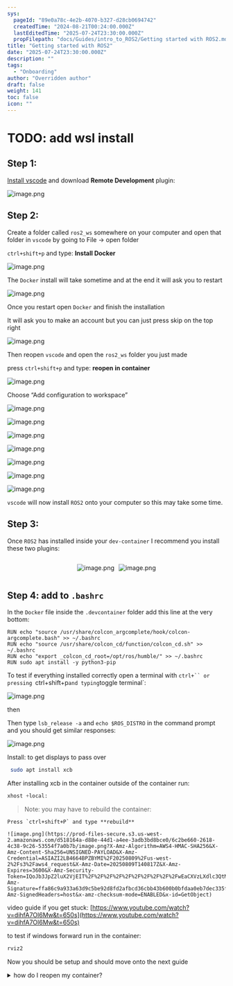 ```yaml
---
sys:
  pageId: "89e0a78c-4e2b-4070-b327-d28cb0694742"
  createdTime: "2024-08-21T00:24:00.000Z"
  lastEditedTime: "2025-07-24T23:30:00.000Z"
  propFilepath: "docs/Guides/intro_to_ROS2/Getting started with ROS2.md"
title: "Getting started with ROS2"
date: "2025-07-24T23:30:00.000Z"
description: ""
tags:
  - "Onboarding"
author: "Overridden author"
draft: false
weight: 141
toc: false
icon: ""
---
```


# TODO: add wsl install

## Step 1:

[Install vscode](https://code.visualstudio.com/download) and download **Remote Development** plugin:

![image.png](https://prod-files-secure.s3.us-west-2.amazonaws.com/d518164a-d88e-44d1-a4ee-3adb3bd8bce0/efb52993-1881-4a40-b95e-6f020334f022/image.png?X-Amz-Algorithm=AWS4-HMAC-SHA256&X-Amz-Content-Sha256=UNSIGNED-PAYLOAD&X-Amz-Credential=ASIAZI2LB4667VVHKF5J%2F20250809%2Fus-west-2%2Fs3%2Faws4_request&X-Amz-Date=20250809T140811Z&X-Amz-Expires=3600&X-Amz-Security-Token=IQoJb3JpZ2luX2VjEIT%2F%2F%2F%2F%2F%2F%2F%2F%2F%2FwEaCXVzLXdlc3QtMiJGMEQCIB%2F%2Fe4ZrT1%2FKRoOdzOmh51l2URe58t7oNMXKaBlAmGBQAiAgmYUXS5N8eqiIGeiz5xFqdL323do95aTXFcJPbQ71RiqIBAi9%2F%2F%2F%2F%2F%2F%2F%2F%2F%2F8BEAAaDDYzNzQyMzE4MzgwNSIM2X1IrvlPPBpHiupkKtwDTRDCYNsbfK40b9tFrMaL5d%2FrTJTNccsSmB8TppnvFRsCzvTmm6cQHc6VU6xAaBDxmN6XF41mlXb3ITKBsmei%2FIR7QIG7wYHmizsf940ygVnoLBR26IcXS5FN%2BKq1n4cHsCQhTg1FHdq6HdSC7eGvvODBZc8CwcWuTr1p%2Fy%2BF6jEVJRBQmnqroNbIl2v0NFJSA%2B%2B5vfQ3hgYgeGdcshZHY1id3fCHVOxi1sIIZ4bW10dLspYim014BeQyK01wAXse4THAoxpFhDnCeriLaa%2FXh5TDv%2FbaZwXpqTYnIr5kXyXfWj8oG5i2OS%2BeH5ti5SkSk2ax%2ByvTY6hT491fA4HgM%2FEwAPKNmbK0SIh1K1DMAc5qMFKF936RmkoBNjFuppq9KVGIAIB9SC3TAyAsZ%2BLhngLrJ%2FZtHa%2F2sVna4nQFgqn6EVIAaeVwunJgvgb%2B0feUNvKWSSl0mlYqxYkY5WlqGRo4MXLUNpS4qMp0ZnGQEaGCMn5ju5bqs5zT2ShZ0uZ7fR17uW0vYlr22qHXFXnzkXxKAr3GzYUM9iHQORr8Tjo%2BIYpu2a945OFek6r0fQniWVtjarcLxw5%2Fe%2BXd9p6gQwWH243w1Yy0K%2FaGHAkNnWMa%2B4zLme%2F2u1WtjXMwoOTcxAY6pgHcfiHOYtEDY6FF%2BtNkkDZdtzACrqka7cIeVeCpy76gSSta5Pw6ydAF%2BLK9%2FT0AMk0ALq8hf5uhBL11zg1tOYE1kCW3vZvqf%2Bl3tpw2UgXc2G9wiIlNhVzRax%2FifzAuukV1TSVZb5nDAMc6KYljfuyvQLC2C7JkC8%2BGXduT3xUHh6OZH9%2BaLKcUyVmMsCQCUshDi7TIfDh8T53h9spP9beXrCA4TURJ&X-Amz-Signature=1a25dea432ed5891f14e6e4971c50dfd1bac9af0b809b13aea32f6f0a26cd9d1&X-Amz-SignedHeaders=host&x-amz-checksum-mode=ENABLED&x-id=GetObject)

## Step 2:

Create a folder called `ros2_ws` somewhere on your computer and open that folder in `vscode` by going to File → open folder 

`ctrl+shift+p` and type: **Install Docker**

![image.png](https://prod-files-secure.s3.us-west-2.amazonaws.com/d518164a-d88e-44d1-a4ee-3adb3bd8bce0/2269dc0e-1cd5-47ff-bceb-c04ad9b2eab0/image.png?X-Amz-Algorithm=AWS4-HMAC-SHA256&X-Amz-Content-Sha256=UNSIGNED-PAYLOAD&X-Amz-Credential=ASIAZI2LB4667VVHKF5J%2F20250809%2Fus-west-2%2Fs3%2Faws4_request&X-Amz-Date=20250809T140811Z&X-Amz-Expires=3600&X-Amz-Security-Token=IQoJb3JpZ2luX2VjEIT%2F%2F%2F%2F%2F%2F%2F%2F%2F%2FwEaCXVzLXdlc3QtMiJGMEQCIB%2F%2Fe4ZrT1%2FKRoOdzOmh51l2URe58t7oNMXKaBlAmGBQAiAgmYUXS5N8eqiIGeiz5xFqdL323do95aTXFcJPbQ71RiqIBAi9%2F%2F%2F%2F%2F%2F%2F%2F%2F%2F8BEAAaDDYzNzQyMzE4MzgwNSIM2X1IrvlPPBpHiupkKtwDTRDCYNsbfK40b9tFrMaL5d%2FrTJTNccsSmB8TppnvFRsCzvTmm6cQHc6VU6xAaBDxmN6XF41mlXb3ITKBsmei%2FIR7QIG7wYHmizsf940ygVnoLBR26IcXS5FN%2BKq1n4cHsCQhTg1FHdq6HdSC7eGvvODBZc8CwcWuTr1p%2Fy%2BF6jEVJRBQmnqroNbIl2v0NFJSA%2B%2B5vfQ3hgYgeGdcshZHY1id3fCHVOxi1sIIZ4bW10dLspYim014BeQyK01wAXse4THAoxpFhDnCeriLaa%2FXh5TDv%2FbaZwXpqTYnIr5kXyXfWj8oG5i2OS%2BeH5ti5SkSk2ax%2ByvTY6hT491fA4HgM%2FEwAPKNmbK0SIh1K1DMAc5qMFKF936RmkoBNjFuppq9KVGIAIB9SC3TAyAsZ%2BLhngLrJ%2FZtHa%2F2sVna4nQFgqn6EVIAaeVwunJgvgb%2B0feUNvKWSSl0mlYqxYkY5WlqGRo4MXLUNpS4qMp0ZnGQEaGCMn5ju5bqs5zT2ShZ0uZ7fR17uW0vYlr22qHXFXnzkXxKAr3GzYUM9iHQORr8Tjo%2BIYpu2a945OFek6r0fQniWVtjarcLxw5%2Fe%2BXd9p6gQwWH243w1Yy0K%2FaGHAkNnWMa%2B4zLme%2F2u1WtjXMwoOTcxAY6pgHcfiHOYtEDY6FF%2BtNkkDZdtzACrqka7cIeVeCpy76gSSta5Pw6ydAF%2BLK9%2FT0AMk0ALq8hf5uhBL11zg1tOYE1kCW3vZvqf%2Bl3tpw2UgXc2G9wiIlNhVzRax%2FifzAuukV1TSVZb5nDAMc6KYljfuyvQLC2C7JkC8%2BGXduT3xUHh6OZH9%2BaLKcUyVmMsCQCUshDi7TIfDh8T53h9spP9beXrCA4TURJ&X-Amz-Signature=1393f27cba39808aaaae7a40309140d8d227684ab5b3da9582b39398e830efb3&X-Amz-SignedHeaders=host&x-amz-checksum-mode=ENABLED&x-id=GetObject)

The `Docker` install will take sometime and at the end it will ask you to restart

![image.png](https://prod-files-secure.s3.us-west-2.amazonaws.com/d518164a-d88e-44d1-a4ee-3adb3bd8bce0/ed233f78-be33-4b1f-b89c-9c346c0e961e/image.png?X-Amz-Algorithm=AWS4-HMAC-SHA256&X-Amz-Content-Sha256=UNSIGNED-PAYLOAD&X-Amz-Credential=ASIAZI2LB4667VVHKF5J%2F20250809%2Fus-west-2%2Fs3%2Faws4_request&X-Amz-Date=20250809T140811Z&X-Amz-Expires=3600&X-Amz-Security-Token=IQoJb3JpZ2luX2VjEIT%2F%2F%2F%2F%2F%2F%2F%2F%2F%2FwEaCXVzLXdlc3QtMiJGMEQCIB%2F%2Fe4ZrT1%2FKRoOdzOmh51l2URe58t7oNMXKaBlAmGBQAiAgmYUXS5N8eqiIGeiz5xFqdL323do95aTXFcJPbQ71RiqIBAi9%2F%2F%2F%2F%2F%2F%2F%2F%2F%2F8BEAAaDDYzNzQyMzE4MzgwNSIM2X1IrvlPPBpHiupkKtwDTRDCYNsbfK40b9tFrMaL5d%2FrTJTNccsSmB8TppnvFRsCzvTmm6cQHc6VU6xAaBDxmN6XF41mlXb3ITKBsmei%2FIR7QIG7wYHmizsf940ygVnoLBR26IcXS5FN%2BKq1n4cHsCQhTg1FHdq6HdSC7eGvvODBZc8CwcWuTr1p%2Fy%2BF6jEVJRBQmnqroNbIl2v0NFJSA%2B%2B5vfQ3hgYgeGdcshZHY1id3fCHVOxi1sIIZ4bW10dLspYim014BeQyK01wAXse4THAoxpFhDnCeriLaa%2FXh5TDv%2FbaZwXpqTYnIr5kXyXfWj8oG5i2OS%2BeH5ti5SkSk2ax%2ByvTY6hT491fA4HgM%2FEwAPKNmbK0SIh1K1DMAc5qMFKF936RmkoBNjFuppq9KVGIAIB9SC3TAyAsZ%2BLhngLrJ%2FZtHa%2F2sVna4nQFgqn6EVIAaeVwunJgvgb%2B0feUNvKWSSl0mlYqxYkY5WlqGRo4MXLUNpS4qMp0ZnGQEaGCMn5ju5bqs5zT2ShZ0uZ7fR17uW0vYlr22qHXFXnzkXxKAr3GzYUM9iHQORr8Tjo%2BIYpu2a945OFek6r0fQniWVtjarcLxw5%2Fe%2BXd9p6gQwWH243w1Yy0K%2FaGHAkNnWMa%2B4zLme%2F2u1WtjXMwoOTcxAY6pgHcfiHOYtEDY6FF%2BtNkkDZdtzACrqka7cIeVeCpy76gSSta5Pw6ydAF%2BLK9%2FT0AMk0ALq8hf5uhBL11zg1tOYE1kCW3vZvqf%2Bl3tpw2UgXc2G9wiIlNhVzRax%2FifzAuukV1TSVZb5nDAMc6KYljfuyvQLC2C7JkC8%2BGXduT3xUHh6OZH9%2BaLKcUyVmMsCQCUshDi7TIfDh8T53h9spP9beXrCA4TURJ&X-Amz-Signature=4abe10319fb22de0188c7f81aa298e2d1a52ffd5e31c21c940c328a5341595e7&X-Amz-SignedHeaders=host&x-amz-checksum-mode=ENABLED&x-id=GetObject)

Once you restart open `Docker` and finish the installation

It will ask you to make an account but you can just press skip on the top right

![image.png](https://prod-files-secure.s3.us-west-2.amazonaws.com/d518164a-d88e-44d1-a4ee-3adb3bd8bce0/21010ad9-1659-4fd9-9f59-9932a09b2a3d/image.png?X-Amz-Algorithm=AWS4-HMAC-SHA256&X-Amz-Content-Sha256=UNSIGNED-PAYLOAD&X-Amz-Credential=ASIAZI2LB4667VVHKF5J%2F20250809%2Fus-west-2%2Fs3%2Faws4_request&X-Amz-Date=20250809T140811Z&X-Amz-Expires=3600&X-Amz-Security-Token=IQoJb3JpZ2luX2VjEIT%2F%2F%2F%2F%2F%2F%2F%2F%2F%2FwEaCXVzLXdlc3QtMiJGMEQCIB%2F%2Fe4ZrT1%2FKRoOdzOmh51l2URe58t7oNMXKaBlAmGBQAiAgmYUXS5N8eqiIGeiz5xFqdL323do95aTXFcJPbQ71RiqIBAi9%2F%2F%2F%2F%2F%2F%2F%2F%2F%2F8BEAAaDDYzNzQyMzE4MzgwNSIM2X1IrvlPPBpHiupkKtwDTRDCYNsbfK40b9tFrMaL5d%2FrTJTNccsSmB8TppnvFRsCzvTmm6cQHc6VU6xAaBDxmN6XF41mlXb3ITKBsmei%2FIR7QIG7wYHmizsf940ygVnoLBR26IcXS5FN%2BKq1n4cHsCQhTg1FHdq6HdSC7eGvvODBZc8CwcWuTr1p%2Fy%2BF6jEVJRBQmnqroNbIl2v0NFJSA%2B%2B5vfQ3hgYgeGdcshZHY1id3fCHVOxi1sIIZ4bW10dLspYim014BeQyK01wAXse4THAoxpFhDnCeriLaa%2FXh5TDv%2FbaZwXpqTYnIr5kXyXfWj8oG5i2OS%2BeH5ti5SkSk2ax%2ByvTY6hT491fA4HgM%2FEwAPKNmbK0SIh1K1DMAc5qMFKF936RmkoBNjFuppq9KVGIAIB9SC3TAyAsZ%2BLhngLrJ%2FZtHa%2F2sVna4nQFgqn6EVIAaeVwunJgvgb%2B0feUNvKWSSl0mlYqxYkY5WlqGRo4MXLUNpS4qMp0ZnGQEaGCMn5ju5bqs5zT2ShZ0uZ7fR17uW0vYlr22qHXFXnzkXxKAr3GzYUM9iHQORr8Tjo%2BIYpu2a945OFek6r0fQniWVtjarcLxw5%2Fe%2BXd9p6gQwWH243w1Yy0K%2FaGHAkNnWMa%2B4zLme%2F2u1WtjXMwoOTcxAY6pgHcfiHOYtEDY6FF%2BtNkkDZdtzACrqka7cIeVeCpy76gSSta5Pw6ydAF%2BLK9%2FT0AMk0ALq8hf5uhBL11zg1tOYE1kCW3vZvqf%2Bl3tpw2UgXc2G9wiIlNhVzRax%2FifzAuukV1TSVZb5nDAMc6KYljfuyvQLC2C7JkC8%2BGXduT3xUHh6OZH9%2BaLKcUyVmMsCQCUshDi7TIfDh8T53h9spP9beXrCA4TURJ&X-Amz-Signature=342409723dbdc69c19ca427890b09944b474bf8d920d1cbadd2d8d45a5c53983&X-Amz-SignedHeaders=host&x-amz-checksum-mode=ENABLED&x-id=GetObject)

Then reopen `vscode` and open the `ros2_ws` folder you just made

press `ctrl+shift+p` and type: **reopen in container**

![image.png](https://prod-files-secure.s3.us-west-2.amazonaws.com/d518164a-d88e-44d1-a4ee-3adb3bd8bce0/4e93b8c2-41ad-488c-8095-c74205196118/image.png?X-Amz-Algorithm=AWS4-HMAC-SHA256&X-Amz-Content-Sha256=UNSIGNED-PAYLOAD&X-Amz-Credential=ASIAZI2LB4667VVHKF5J%2F20250809%2Fus-west-2%2Fs3%2Faws4_request&X-Amz-Date=20250809T140811Z&X-Amz-Expires=3600&X-Amz-Security-Token=IQoJb3JpZ2luX2VjEIT%2F%2F%2F%2F%2F%2F%2F%2F%2F%2FwEaCXVzLXdlc3QtMiJGMEQCIB%2F%2Fe4ZrT1%2FKRoOdzOmh51l2URe58t7oNMXKaBlAmGBQAiAgmYUXS5N8eqiIGeiz5xFqdL323do95aTXFcJPbQ71RiqIBAi9%2F%2F%2F%2F%2F%2F%2F%2F%2F%2F8BEAAaDDYzNzQyMzE4MzgwNSIM2X1IrvlPPBpHiupkKtwDTRDCYNsbfK40b9tFrMaL5d%2FrTJTNccsSmB8TppnvFRsCzvTmm6cQHc6VU6xAaBDxmN6XF41mlXb3ITKBsmei%2FIR7QIG7wYHmizsf940ygVnoLBR26IcXS5FN%2BKq1n4cHsCQhTg1FHdq6HdSC7eGvvODBZc8CwcWuTr1p%2Fy%2BF6jEVJRBQmnqroNbIl2v0NFJSA%2B%2B5vfQ3hgYgeGdcshZHY1id3fCHVOxi1sIIZ4bW10dLspYim014BeQyK01wAXse4THAoxpFhDnCeriLaa%2FXh5TDv%2FbaZwXpqTYnIr5kXyXfWj8oG5i2OS%2BeH5ti5SkSk2ax%2ByvTY6hT491fA4HgM%2FEwAPKNmbK0SIh1K1DMAc5qMFKF936RmkoBNjFuppq9KVGIAIB9SC3TAyAsZ%2BLhngLrJ%2FZtHa%2F2sVna4nQFgqn6EVIAaeVwunJgvgb%2B0feUNvKWSSl0mlYqxYkY5WlqGRo4MXLUNpS4qMp0ZnGQEaGCMn5ju5bqs5zT2ShZ0uZ7fR17uW0vYlr22qHXFXnzkXxKAr3GzYUM9iHQORr8Tjo%2BIYpu2a945OFek6r0fQniWVtjarcLxw5%2Fe%2BXd9p6gQwWH243w1Yy0K%2FaGHAkNnWMa%2B4zLme%2F2u1WtjXMwoOTcxAY6pgHcfiHOYtEDY6FF%2BtNkkDZdtzACrqka7cIeVeCpy76gSSta5Pw6ydAF%2BLK9%2FT0AMk0ALq8hf5uhBL11zg1tOYE1kCW3vZvqf%2Bl3tpw2UgXc2G9wiIlNhVzRax%2FifzAuukV1TSVZb5nDAMc6KYljfuyvQLC2C7JkC8%2BGXduT3xUHh6OZH9%2BaLKcUyVmMsCQCUshDi7TIfDh8T53h9spP9beXrCA4TURJ&X-Amz-Signature=5e3d7eee67a378cf6af08241846e872a3ab0bab88c812ac6015cd344ecd3037d&X-Amz-SignedHeaders=host&x-amz-checksum-mode=ENABLED&x-id=GetObject)

Choose “Add configuration to workspace”

![image.png](https://prod-files-secure.s3.us-west-2.amazonaws.com/d518164a-d88e-44d1-a4ee-3adb3bd8bce0/9560b282-5060-4989-ba37-97e7b2c22476/image.png?X-Amz-Algorithm=AWS4-HMAC-SHA256&X-Amz-Content-Sha256=UNSIGNED-PAYLOAD&X-Amz-Credential=ASIAZI2LB4667VVHKF5J%2F20250809%2Fus-west-2%2Fs3%2Faws4_request&X-Amz-Date=20250809T140811Z&X-Amz-Expires=3600&X-Amz-Security-Token=IQoJb3JpZ2luX2VjEIT%2F%2F%2F%2F%2F%2F%2F%2F%2F%2FwEaCXVzLXdlc3QtMiJGMEQCIB%2F%2Fe4ZrT1%2FKRoOdzOmh51l2URe58t7oNMXKaBlAmGBQAiAgmYUXS5N8eqiIGeiz5xFqdL323do95aTXFcJPbQ71RiqIBAi9%2F%2F%2F%2F%2F%2F%2F%2F%2F%2F8BEAAaDDYzNzQyMzE4MzgwNSIM2X1IrvlPPBpHiupkKtwDTRDCYNsbfK40b9tFrMaL5d%2FrTJTNccsSmB8TppnvFRsCzvTmm6cQHc6VU6xAaBDxmN6XF41mlXb3ITKBsmei%2FIR7QIG7wYHmizsf940ygVnoLBR26IcXS5FN%2BKq1n4cHsCQhTg1FHdq6HdSC7eGvvODBZc8CwcWuTr1p%2Fy%2BF6jEVJRBQmnqroNbIl2v0NFJSA%2B%2B5vfQ3hgYgeGdcshZHY1id3fCHVOxi1sIIZ4bW10dLspYim014BeQyK01wAXse4THAoxpFhDnCeriLaa%2FXh5TDv%2FbaZwXpqTYnIr5kXyXfWj8oG5i2OS%2BeH5ti5SkSk2ax%2ByvTY6hT491fA4HgM%2FEwAPKNmbK0SIh1K1DMAc5qMFKF936RmkoBNjFuppq9KVGIAIB9SC3TAyAsZ%2BLhngLrJ%2FZtHa%2F2sVna4nQFgqn6EVIAaeVwunJgvgb%2B0feUNvKWSSl0mlYqxYkY5WlqGRo4MXLUNpS4qMp0ZnGQEaGCMn5ju5bqs5zT2ShZ0uZ7fR17uW0vYlr22qHXFXnzkXxKAr3GzYUM9iHQORr8Tjo%2BIYpu2a945OFek6r0fQniWVtjarcLxw5%2Fe%2BXd9p6gQwWH243w1Yy0K%2FaGHAkNnWMa%2B4zLme%2F2u1WtjXMwoOTcxAY6pgHcfiHOYtEDY6FF%2BtNkkDZdtzACrqka7cIeVeCpy76gSSta5Pw6ydAF%2BLK9%2FT0AMk0ALq8hf5uhBL11zg1tOYE1kCW3vZvqf%2Bl3tpw2UgXc2G9wiIlNhVzRax%2FifzAuukV1TSVZb5nDAMc6KYljfuyvQLC2C7JkC8%2BGXduT3xUHh6OZH9%2BaLKcUyVmMsCQCUshDi7TIfDh8T53h9spP9beXrCA4TURJ&X-Amz-Signature=9cbe01549fc025d880654adca7ef655c2a215a71a60b8b9e0c1837d6c61d7617&X-Amz-SignedHeaders=host&x-amz-checksum-mode=ENABLED&x-id=GetObject)

![image.png](https://prod-files-secure.s3.us-west-2.amazonaws.com/d518164a-d88e-44d1-a4ee-3adb3bd8bce0/2ee63f81-886b-48e8-a553-dc6e5eac99e4/image.png?X-Amz-Algorithm=AWS4-HMAC-SHA256&X-Amz-Content-Sha256=UNSIGNED-PAYLOAD&X-Amz-Credential=ASIAZI2LB4667VVHKF5J%2F20250809%2Fus-west-2%2Fs3%2Faws4_request&X-Amz-Date=20250809T140811Z&X-Amz-Expires=3600&X-Amz-Security-Token=IQoJb3JpZ2luX2VjEIT%2F%2F%2F%2F%2F%2F%2F%2F%2F%2FwEaCXVzLXdlc3QtMiJGMEQCIB%2F%2Fe4ZrT1%2FKRoOdzOmh51l2URe58t7oNMXKaBlAmGBQAiAgmYUXS5N8eqiIGeiz5xFqdL323do95aTXFcJPbQ71RiqIBAi9%2F%2F%2F%2F%2F%2F%2F%2F%2F%2F8BEAAaDDYzNzQyMzE4MzgwNSIM2X1IrvlPPBpHiupkKtwDTRDCYNsbfK40b9tFrMaL5d%2FrTJTNccsSmB8TppnvFRsCzvTmm6cQHc6VU6xAaBDxmN6XF41mlXb3ITKBsmei%2FIR7QIG7wYHmizsf940ygVnoLBR26IcXS5FN%2BKq1n4cHsCQhTg1FHdq6HdSC7eGvvODBZc8CwcWuTr1p%2Fy%2BF6jEVJRBQmnqroNbIl2v0NFJSA%2B%2B5vfQ3hgYgeGdcshZHY1id3fCHVOxi1sIIZ4bW10dLspYim014BeQyK01wAXse4THAoxpFhDnCeriLaa%2FXh5TDv%2FbaZwXpqTYnIr5kXyXfWj8oG5i2OS%2BeH5ti5SkSk2ax%2ByvTY6hT491fA4HgM%2FEwAPKNmbK0SIh1K1DMAc5qMFKF936RmkoBNjFuppq9KVGIAIB9SC3TAyAsZ%2BLhngLrJ%2FZtHa%2F2sVna4nQFgqn6EVIAaeVwunJgvgb%2B0feUNvKWSSl0mlYqxYkY5WlqGRo4MXLUNpS4qMp0ZnGQEaGCMn5ju5bqs5zT2ShZ0uZ7fR17uW0vYlr22qHXFXnzkXxKAr3GzYUM9iHQORr8Tjo%2BIYpu2a945OFek6r0fQniWVtjarcLxw5%2Fe%2BXd9p6gQwWH243w1Yy0K%2FaGHAkNnWMa%2B4zLme%2F2u1WtjXMwoOTcxAY6pgHcfiHOYtEDY6FF%2BtNkkDZdtzACrqka7cIeVeCpy76gSSta5Pw6ydAF%2BLK9%2FT0AMk0ALq8hf5uhBL11zg1tOYE1kCW3vZvqf%2Bl3tpw2UgXc2G9wiIlNhVzRax%2FifzAuukV1TSVZb5nDAMc6KYljfuyvQLC2C7JkC8%2BGXduT3xUHh6OZH9%2BaLKcUyVmMsCQCUshDi7TIfDh8T53h9spP9beXrCA4TURJ&X-Amz-Signature=a45d8285506b08893d72a0dde7fd102430769818038cb75e8b69bcf39cb9b211&X-Amz-SignedHeaders=host&x-amz-checksum-mode=ENABLED&x-id=GetObject)

![image.png](https://prod-files-secure.s3.us-west-2.amazonaws.com/d518164a-d88e-44d1-a4ee-3adb3bd8bce0/e0fd626c-c8b6-4b2c-95d1-fa4c26514504/image.png?X-Amz-Algorithm=AWS4-HMAC-SHA256&X-Amz-Content-Sha256=UNSIGNED-PAYLOAD&X-Amz-Credential=ASIAZI2LB4667VVHKF5J%2F20250809%2Fus-west-2%2Fs3%2Faws4_request&X-Amz-Date=20250809T140811Z&X-Amz-Expires=3600&X-Amz-Security-Token=IQoJb3JpZ2luX2VjEIT%2F%2F%2F%2F%2F%2F%2F%2F%2F%2FwEaCXVzLXdlc3QtMiJGMEQCIB%2F%2Fe4ZrT1%2FKRoOdzOmh51l2URe58t7oNMXKaBlAmGBQAiAgmYUXS5N8eqiIGeiz5xFqdL323do95aTXFcJPbQ71RiqIBAi9%2F%2F%2F%2F%2F%2F%2F%2F%2F%2F8BEAAaDDYzNzQyMzE4MzgwNSIM2X1IrvlPPBpHiupkKtwDTRDCYNsbfK40b9tFrMaL5d%2FrTJTNccsSmB8TppnvFRsCzvTmm6cQHc6VU6xAaBDxmN6XF41mlXb3ITKBsmei%2FIR7QIG7wYHmizsf940ygVnoLBR26IcXS5FN%2BKq1n4cHsCQhTg1FHdq6HdSC7eGvvODBZc8CwcWuTr1p%2Fy%2BF6jEVJRBQmnqroNbIl2v0NFJSA%2B%2B5vfQ3hgYgeGdcshZHY1id3fCHVOxi1sIIZ4bW10dLspYim014BeQyK01wAXse4THAoxpFhDnCeriLaa%2FXh5TDv%2FbaZwXpqTYnIr5kXyXfWj8oG5i2OS%2BeH5ti5SkSk2ax%2ByvTY6hT491fA4HgM%2FEwAPKNmbK0SIh1K1DMAc5qMFKF936RmkoBNjFuppq9KVGIAIB9SC3TAyAsZ%2BLhngLrJ%2FZtHa%2F2sVna4nQFgqn6EVIAaeVwunJgvgb%2B0feUNvKWSSl0mlYqxYkY5WlqGRo4MXLUNpS4qMp0ZnGQEaGCMn5ju5bqs5zT2ShZ0uZ7fR17uW0vYlr22qHXFXnzkXxKAr3GzYUM9iHQORr8Tjo%2BIYpu2a945OFek6r0fQniWVtjarcLxw5%2Fe%2BXd9p6gQwWH243w1Yy0K%2FaGHAkNnWMa%2B4zLme%2F2u1WtjXMwoOTcxAY6pgHcfiHOYtEDY6FF%2BtNkkDZdtzACrqka7cIeVeCpy76gSSta5Pw6ydAF%2BLK9%2FT0AMk0ALq8hf5uhBL11zg1tOYE1kCW3vZvqf%2Bl3tpw2UgXc2G9wiIlNhVzRax%2FifzAuukV1TSVZb5nDAMc6KYljfuyvQLC2C7JkC8%2BGXduT3xUHh6OZH9%2BaLKcUyVmMsCQCUshDi7TIfDh8T53h9spP9beXrCA4TURJ&X-Amz-Signature=5ce2e0188cc470d8813d22299ff88fd497f5aa78b58dd830596f177c84809154&X-Amz-SignedHeaders=host&x-amz-checksum-mode=ENABLED&x-id=GetObject)

![image.png](https://prod-files-secure.s3.us-west-2.amazonaws.com/d518164a-d88e-44d1-a4ee-3adb3bd8bce0/a2e13f50-d2ab-4719-a4c2-7ced634bfc9d/image.png?X-Amz-Algorithm=AWS4-HMAC-SHA256&X-Amz-Content-Sha256=UNSIGNED-PAYLOAD&X-Amz-Credential=ASIAZI2LB4667VVHKF5J%2F20250809%2Fus-west-2%2Fs3%2Faws4_request&X-Amz-Date=20250809T140811Z&X-Amz-Expires=3600&X-Amz-Security-Token=IQoJb3JpZ2luX2VjEIT%2F%2F%2F%2F%2F%2F%2F%2F%2F%2FwEaCXVzLXdlc3QtMiJGMEQCIB%2F%2Fe4ZrT1%2FKRoOdzOmh51l2URe58t7oNMXKaBlAmGBQAiAgmYUXS5N8eqiIGeiz5xFqdL323do95aTXFcJPbQ71RiqIBAi9%2F%2F%2F%2F%2F%2F%2F%2F%2F%2F8BEAAaDDYzNzQyMzE4MzgwNSIM2X1IrvlPPBpHiupkKtwDTRDCYNsbfK40b9tFrMaL5d%2FrTJTNccsSmB8TppnvFRsCzvTmm6cQHc6VU6xAaBDxmN6XF41mlXb3ITKBsmei%2FIR7QIG7wYHmizsf940ygVnoLBR26IcXS5FN%2BKq1n4cHsCQhTg1FHdq6HdSC7eGvvODBZc8CwcWuTr1p%2Fy%2BF6jEVJRBQmnqroNbIl2v0NFJSA%2B%2B5vfQ3hgYgeGdcshZHY1id3fCHVOxi1sIIZ4bW10dLspYim014BeQyK01wAXse4THAoxpFhDnCeriLaa%2FXh5TDv%2FbaZwXpqTYnIr5kXyXfWj8oG5i2OS%2BeH5ti5SkSk2ax%2ByvTY6hT491fA4HgM%2FEwAPKNmbK0SIh1K1DMAc5qMFKF936RmkoBNjFuppq9KVGIAIB9SC3TAyAsZ%2BLhngLrJ%2FZtHa%2F2sVna4nQFgqn6EVIAaeVwunJgvgb%2B0feUNvKWSSl0mlYqxYkY5WlqGRo4MXLUNpS4qMp0ZnGQEaGCMn5ju5bqs5zT2ShZ0uZ7fR17uW0vYlr22qHXFXnzkXxKAr3GzYUM9iHQORr8Tjo%2BIYpu2a945OFek6r0fQniWVtjarcLxw5%2Fe%2BXd9p6gQwWH243w1Yy0K%2FaGHAkNnWMa%2B4zLme%2F2u1WtjXMwoOTcxAY6pgHcfiHOYtEDY6FF%2BtNkkDZdtzACrqka7cIeVeCpy76gSSta5Pw6ydAF%2BLK9%2FT0AMk0ALq8hf5uhBL11zg1tOYE1kCW3vZvqf%2Bl3tpw2UgXc2G9wiIlNhVzRax%2FifzAuukV1TSVZb5nDAMc6KYljfuyvQLC2C7JkC8%2BGXduT3xUHh6OZH9%2BaLKcUyVmMsCQCUshDi7TIfDh8T53h9spP9beXrCA4TURJ&X-Amz-Signature=55a731ed3c36e2e4c1030ba403720ab21552442f9732d0065e9f7d85b3978633&X-Amz-SignedHeaders=host&x-amz-checksum-mode=ENABLED&x-id=GetObject)

![image.png](https://prod-files-secure.s3.us-west-2.amazonaws.com/d518164a-d88e-44d1-a4ee-3adb3bd8bce0/6cc478ad-aaba-4bf7-9fcc-403277ab896c/image.png?X-Amz-Algorithm=AWS4-HMAC-SHA256&X-Amz-Content-Sha256=UNSIGNED-PAYLOAD&X-Amz-Credential=ASIAZI2LB4667VVHKF5J%2F20250809%2Fus-west-2%2Fs3%2Faws4_request&X-Amz-Date=20250809T140811Z&X-Amz-Expires=3600&X-Amz-Security-Token=IQoJb3JpZ2luX2VjEIT%2F%2F%2F%2F%2F%2F%2F%2F%2F%2FwEaCXVzLXdlc3QtMiJGMEQCIB%2F%2Fe4ZrT1%2FKRoOdzOmh51l2URe58t7oNMXKaBlAmGBQAiAgmYUXS5N8eqiIGeiz5xFqdL323do95aTXFcJPbQ71RiqIBAi9%2F%2F%2F%2F%2F%2F%2F%2F%2F%2F8BEAAaDDYzNzQyMzE4MzgwNSIM2X1IrvlPPBpHiupkKtwDTRDCYNsbfK40b9tFrMaL5d%2FrTJTNccsSmB8TppnvFRsCzvTmm6cQHc6VU6xAaBDxmN6XF41mlXb3ITKBsmei%2FIR7QIG7wYHmizsf940ygVnoLBR26IcXS5FN%2BKq1n4cHsCQhTg1FHdq6HdSC7eGvvODBZc8CwcWuTr1p%2Fy%2BF6jEVJRBQmnqroNbIl2v0NFJSA%2B%2B5vfQ3hgYgeGdcshZHY1id3fCHVOxi1sIIZ4bW10dLspYim014BeQyK01wAXse4THAoxpFhDnCeriLaa%2FXh5TDv%2FbaZwXpqTYnIr5kXyXfWj8oG5i2OS%2BeH5ti5SkSk2ax%2ByvTY6hT491fA4HgM%2FEwAPKNmbK0SIh1K1DMAc5qMFKF936RmkoBNjFuppq9KVGIAIB9SC3TAyAsZ%2BLhngLrJ%2FZtHa%2F2sVna4nQFgqn6EVIAaeVwunJgvgb%2B0feUNvKWSSl0mlYqxYkY5WlqGRo4MXLUNpS4qMp0ZnGQEaGCMn5ju5bqs5zT2ShZ0uZ7fR17uW0vYlr22qHXFXnzkXxKAr3GzYUM9iHQORr8Tjo%2BIYpu2a945OFek6r0fQniWVtjarcLxw5%2Fe%2BXd9p6gQwWH243w1Yy0K%2FaGHAkNnWMa%2B4zLme%2F2u1WtjXMwoOTcxAY6pgHcfiHOYtEDY6FF%2BtNkkDZdtzACrqka7cIeVeCpy76gSSta5Pw6ydAF%2BLK9%2FT0AMk0ALq8hf5uhBL11zg1tOYE1kCW3vZvqf%2Bl3tpw2UgXc2G9wiIlNhVzRax%2FifzAuukV1TSVZb5nDAMc6KYljfuyvQLC2C7JkC8%2BGXduT3xUHh6OZH9%2BaLKcUyVmMsCQCUshDi7TIfDh8T53h9spP9beXrCA4TURJ&X-Amz-Signature=bc5f36b4804f76498a95c29aa929d84d685fd5e4ad39735055932b2e56e170ca&X-Amz-SignedHeaders=host&x-amz-checksum-mode=ENABLED&x-id=GetObject)

![image.png](https://prod-files-secure.s3.us-west-2.amazonaws.com/d518164a-d88e-44d1-a4ee-3adb3bd8bce0/53255b28-f75e-430f-b9e3-c0ac8577e42b/image.png?X-Amz-Algorithm=AWS4-HMAC-SHA256&X-Amz-Content-Sha256=UNSIGNED-PAYLOAD&X-Amz-Credential=ASIAZI2LB4667VVHKF5J%2F20250809%2Fus-west-2%2Fs3%2Faws4_request&X-Amz-Date=20250809T140811Z&X-Amz-Expires=3600&X-Amz-Security-Token=IQoJb3JpZ2luX2VjEIT%2F%2F%2F%2F%2F%2F%2F%2F%2F%2FwEaCXVzLXdlc3QtMiJGMEQCIB%2F%2Fe4ZrT1%2FKRoOdzOmh51l2URe58t7oNMXKaBlAmGBQAiAgmYUXS5N8eqiIGeiz5xFqdL323do95aTXFcJPbQ71RiqIBAi9%2F%2F%2F%2F%2F%2F%2F%2F%2F%2F8BEAAaDDYzNzQyMzE4MzgwNSIM2X1IrvlPPBpHiupkKtwDTRDCYNsbfK40b9tFrMaL5d%2FrTJTNccsSmB8TppnvFRsCzvTmm6cQHc6VU6xAaBDxmN6XF41mlXb3ITKBsmei%2FIR7QIG7wYHmizsf940ygVnoLBR26IcXS5FN%2BKq1n4cHsCQhTg1FHdq6HdSC7eGvvODBZc8CwcWuTr1p%2Fy%2BF6jEVJRBQmnqroNbIl2v0NFJSA%2B%2B5vfQ3hgYgeGdcshZHY1id3fCHVOxi1sIIZ4bW10dLspYim014BeQyK01wAXse4THAoxpFhDnCeriLaa%2FXh5TDv%2FbaZwXpqTYnIr5kXyXfWj8oG5i2OS%2BeH5ti5SkSk2ax%2ByvTY6hT491fA4HgM%2FEwAPKNmbK0SIh1K1DMAc5qMFKF936RmkoBNjFuppq9KVGIAIB9SC3TAyAsZ%2BLhngLrJ%2FZtHa%2F2sVna4nQFgqn6EVIAaeVwunJgvgb%2B0feUNvKWSSl0mlYqxYkY5WlqGRo4MXLUNpS4qMp0ZnGQEaGCMn5ju5bqs5zT2ShZ0uZ7fR17uW0vYlr22qHXFXnzkXxKAr3GzYUM9iHQORr8Tjo%2BIYpu2a945OFek6r0fQniWVtjarcLxw5%2Fe%2BXd9p6gQwWH243w1Yy0K%2FaGHAkNnWMa%2B4zLme%2F2u1WtjXMwoOTcxAY6pgHcfiHOYtEDY6FF%2BtNkkDZdtzACrqka7cIeVeCpy76gSSta5Pw6ydAF%2BLK9%2FT0AMk0ALq8hf5uhBL11zg1tOYE1kCW3vZvqf%2Bl3tpw2UgXc2G9wiIlNhVzRax%2FifzAuukV1TSVZb5nDAMc6KYljfuyvQLC2C7JkC8%2BGXduT3xUHh6OZH9%2BaLKcUyVmMsCQCUshDi7TIfDh8T53h9spP9beXrCA4TURJ&X-Amz-Signature=a6f142e1bc4807b68bf8a3b480eabf20373b89a17d1f05562ebc756f680a04c6&X-Amz-SignedHeaders=host&x-amz-checksum-mode=ENABLED&x-id=GetObject)

![image.png](https://prod-files-secure.s3.us-west-2.amazonaws.com/d518164a-d88e-44d1-a4ee-3adb3bd8bce0/7c562767-5af9-4ffb-97d1-327bcdf4ee00/image.png?X-Amz-Algorithm=AWS4-HMAC-SHA256&X-Amz-Content-Sha256=UNSIGNED-PAYLOAD&X-Amz-Credential=ASIAZI2LB4667VVHKF5J%2F20250809%2Fus-west-2%2Fs3%2Faws4_request&X-Amz-Date=20250809T140811Z&X-Amz-Expires=3600&X-Amz-Security-Token=IQoJb3JpZ2luX2VjEIT%2F%2F%2F%2F%2F%2F%2F%2F%2F%2FwEaCXVzLXdlc3QtMiJGMEQCIB%2F%2Fe4ZrT1%2FKRoOdzOmh51l2URe58t7oNMXKaBlAmGBQAiAgmYUXS5N8eqiIGeiz5xFqdL323do95aTXFcJPbQ71RiqIBAi9%2F%2F%2F%2F%2F%2F%2F%2F%2F%2F8BEAAaDDYzNzQyMzE4MzgwNSIM2X1IrvlPPBpHiupkKtwDTRDCYNsbfK40b9tFrMaL5d%2FrTJTNccsSmB8TppnvFRsCzvTmm6cQHc6VU6xAaBDxmN6XF41mlXb3ITKBsmei%2FIR7QIG7wYHmizsf940ygVnoLBR26IcXS5FN%2BKq1n4cHsCQhTg1FHdq6HdSC7eGvvODBZc8CwcWuTr1p%2Fy%2BF6jEVJRBQmnqroNbIl2v0NFJSA%2B%2B5vfQ3hgYgeGdcshZHY1id3fCHVOxi1sIIZ4bW10dLspYim014BeQyK01wAXse4THAoxpFhDnCeriLaa%2FXh5TDv%2FbaZwXpqTYnIr5kXyXfWj8oG5i2OS%2BeH5ti5SkSk2ax%2ByvTY6hT491fA4HgM%2FEwAPKNmbK0SIh1K1DMAc5qMFKF936RmkoBNjFuppq9KVGIAIB9SC3TAyAsZ%2BLhngLrJ%2FZtHa%2F2sVna4nQFgqn6EVIAaeVwunJgvgb%2B0feUNvKWSSl0mlYqxYkY5WlqGRo4MXLUNpS4qMp0ZnGQEaGCMn5ju5bqs5zT2ShZ0uZ7fR17uW0vYlr22qHXFXnzkXxKAr3GzYUM9iHQORr8Tjo%2BIYpu2a945OFek6r0fQniWVtjarcLxw5%2Fe%2BXd9p6gQwWH243w1Yy0K%2FaGHAkNnWMa%2B4zLme%2F2u1WtjXMwoOTcxAY6pgHcfiHOYtEDY6FF%2BtNkkDZdtzACrqka7cIeVeCpy76gSSta5Pw6ydAF%2BLK9%2FT0AMk0ALq8hf5uhBL11zg1tOYE1kCW3vZvqf%2Bl3tpw2UgXc2G9wiIlNhVzRax%2FifzAuukV1TSVZb5nDAMc6KYljfuyvQLC2C7JkC8%2BGXduT3xUHh6OZH9%2BaLKcUyVmMsCQCUshDi7TIfDh8T53h9spP9beXrCA4TURJ&X-Amz-Signature=44179a8927c95607673410ca0e882c4a7fdbc643799ac0c4b1d36f35e5cc5685&X-Amz-SignedHeaders=host&x-amz-checksum-mode=ENABLED&x-id=GetObject)

`vscode` will now install `ROS2` onto your computer so this may take some time.

## Step 3:

Once `ROS2` has installed inside your `dev-container` I recommend you install these two plugins:

<div style="display: flex;flex-direction: row; column-gap:10px; max-width: 630px;justify-content: center;">
<div>

![image.png](https://prod-files-secure.s3.us-west-2.amazonaws.com/d518164a-d88e-44d1-a4ee-3adb3bd8bce0/3fc3d550-5a54-4ba1-ba6b-faa01cdb7369/image.png?X-Amz-Algorithm=AWS4-HMAC-SHA256&X-Amz-Content-Sha256=UNSIGNED-PAYLOAD&X-Amz-Credential=ASIAZI2LB4666ZTABBAG%2F20250809%2Fus-west-2%2Fs3%2Faws4_request&X-Amz-Date=20250809T140816Z&X-Amz-Expires=3600&X-Amz-Security-Token=IQoJb3JpZ2luX2VjEIT%2F%2F%2F%2F%2F%2F%2F%2F%2F%2FwEaCXVzLXdlc3QtMiJHMEUCIQDNVjpE5e0wZ5I7uJpqE8wh5lvXxZhHYBAiFgUKPoVNtwIgJUHbG0ItqpQo9vHOmQpKrEzwshL%2FtI66KTxdvyU6ZAsqiAQIvf%2F%2F%2F%2F%2F%2F%2F%2F%2F%2FARAAGgw2Mzc0MjMxODM4MDUiDLFqL4pnIsS0NwVNKSrcA0iVMIw5Ots%2FrBTvABrROT7itbpxK2%2BbdR2XOjVbCsGDjJFxo6w2rRHlXAaoxqitcU%2FNm9S8i8dgGe%2B77hLL%2BorEF47enieEOAyYJu2CWL5S6lw3wafJ3ybw3fpcqNMfT64Wc6QNKwc8Pdawz3SgzlMo570%2FURlLWQEaQk5vuNyAF4ZbyTjntT5McNkDR%2BzWiWCSCNP85iIiNdngVGfGqYXunSpU8c9MeHchu1XHAb4FByWq%2B0dmO9ej7kdOgE0RoDqlPc8osiDYrkc%2BIoxKrb8gQOJzonXFZZywIZqxqOKLpqHlxX3ZwUX%2BBNhTZSrMUdUNiM7ripTj9d8yINzp4VdbfNlKX7mTLl0tLhc2yS5c0gGQUUAj4X5CvTqaFOdzeMgmXVh9qO4Rcofob%2FK3FZPdwb%2B8bCLEdfeL2g2M1k6vJBMh8yadUkEHoVzS2GLYODZi3Q0jH4ljXdP3wt2xXH2bH40%2FaKbn9jXx%2FT0epojP5EVjJ5UYeNAuFhFiOW9wb4H4VQUg5GyF%2FhfONc2inrUaDDZwE%2Fui1KkFY6%2BgCzc1qRE6KHOw1LaZpyfXfVyF4MvVRX%2FymDLWAWncK4pbjewb%2FOyldSFiRgEg9vFG71cGt6cCLK%2BCzM02WwD3MNzm3MQGOqUBikvhPPshjj1u7hSzCgVfhwoQ1giSLXoEvht9GEFOqiIYzjkcbjgVZoH6L6GD2mELLO6ZcLV79jzI%2F2J%2BRsaKENFzAkRG8T%2B3TJsUb5yQwg2zoqucbR7NppcK2mHxkHxa9LqsD%2F01MDdzieqR2XDfhHTlVu5mF%2BslYXm0EHGjH%2BVU%2FoGnThjrXuG9Ijl4xzCB1SNsASmljKhbz27Wl%2FCKb8z2zCO%2B&X-Amz-Signature=eb1c2655af4972e52f648cb034f93d4e266767fad62369f6eccae7c44b2bf34d&X-Amz-SignedHeaders=host&x-amz-checksum-mode=ENABLED&x-id=GetObject)

</div>
<div>

![image.png](https://prod-files-secure.s3.us-west-2.amazonaws.com/d518164a-d88e-44d1-a4ee-3adb3bd8bce0/d994cc66-13c2-4093-a5a3-f84cf4601a82/image.png?X-Amz-Algorithm=AWS4-HMAC-SHA256&X-Amz-Content-Sha256=UNSIGNED-PAYLOAD&X-Amz-Credential=ASIAZI2LB466X4NSAB57%2F20250809%2Fus-west-2%2Fs3%2Faws4_request&X-Amz-Date=20250809T140816Z&X-Amz-Expires=3600&X-Amz-Security-Token=IQoJb3JpZ2luX2VjEIT%2F%2F%2F%2F%2F%2F%2F%2F%2F%2FwEaCXVzLXdlc3QtMiJGMEQCIC1v2huWkv0w%2BI1KAWzAeFeT34pcdhX%2FSm8TArdIS%2B%2B6AiBMOKRBiFaovlLliVZQlAmm6fHrg2egPep0RCRkTXdOlCqIBAi9%2F%2F%2F%2F%2F%2F%2F%2F%2F%2F8BEAAaDDYzNzQyMzE4MzgwNSIMzHWR8rJjjPRJUwHHKtwDu2%2BYVSIpGKh%2B7hSPPsu0HV%2FX%2F%2F%2FdIkMgTyKlflJ9JdgCEHezxcYhftXNaqIcpa2hYxp8UP2DPormgmPMNLhLvN1dBKImbPvlujvgMUdVI4a2PCkP3Rqj9vPKXvcYs912O3%2ByxrCgCX9HNbNjF%2FfVmMTrrj6a%2BrPbV7ub0ERCaMRke7vRWgr68xrWOrb0aJ1iocTRmaQrlfCT6fk7qrLRbkF7IfwATyYYFUrVmGSMXqERuh%2F119sKFovVIpvAF5Nzfo%2FTN0j2oeFnnJZhh5eS0lGXT7IEX9R6ZA%2BZoaZVNSi5XINUM14MZt%2FqJODWHsHMDvTNTC8zWj%2FElM%2BN8580W6Mvc7ki9QlpynQURhj%2BXxyqgW9MguF9NihdwlqpEPAs9wBf3ciFJ%2F3FAdX1CZdT%2BaMDD9aPX7ys%2FX3FvHPbJH%2BH5t53p6AMhBRjzbPquWYzZCR7PqQhb9R83U0TT3sRjzEbX5YURdjaEv5bRdzQmgXdKr2%2F8XBHHjCycJrS6YdBb93q4xWsedqJjpudcGGmMpZ3CBpLvbQqIa9YDFI%2BDIuyLGa0OMjUJkJ07vS%2BdSQ339r2by%2FfNRyuHNYG%2F3ZX%2BYbDp6LxP%2F0NYusopQi%2BNgu17QFgHhwdGAoXOacwwuXcxAY6pgG6YxwMyYLstn7yilN7nNzg5btg0oZQ2mIDpN19JJRLcIi%2BHCYK3AJsfjkUWDnxeNH1OsHhlRwlRIQGBR6vvN6Xq%2FWQTBtI5Y5kNMRJtnnMB%2F47D9qVw0bTYLGMWCS%2Fl1bMitANeO5JZhiFQHtm%2FlQzqqoIo7RNk0nUBhlVKshBa9WjJkky8MByW271CTBUxEbtJg4Ho1sMu6cV9kt%2F84EcYZaldNiQ&X-Amz-Signature=cbbe5eef9de57834814e3a11f6684d7a083fc48bc293df0babc02b295f461745&X-Amz-SignedHeaders=host&x-amz-checksum-mode=ENABLED&x-id=GetObject)

</div>
</div>

## Step 4: add to `.bashrc`

In the `Docker` file inside the `.devcontainer` folder add this line at the very bottom: 

```docker
RUN echo "source /usr/share/colcon_argcomplete/hook/colcon-argcomplete.bash" >> ~/.bashrc
RUN echo "source /usr/share/colcon_cd/function/colcon_cd.sh" >> ~/.bashrc
RUN echo "export _colcon_cd_root=/opt/ros/humble/" >> ~/.bashrc
RUN sudo apt install -y python3-pip 
```

To test if everything installed correctly open a terminal with `ctrl+`` or pressing `ctrl+shift+p` and typing `toggle terminal`:

![image.png](https://prod-files-secure.s3.us-west-2.amazonaws.com/d518164a-d88e-44d1-a4ee-3adb3bd8bce0/6a4943d8-b04e-4c02-9a58-775f3384d1a5/image.png?X-Amz-Algorithm=AWS4-HMAC-SHA256&X-Amz-Content-Sha256=UNSIGNED-PAYLOAD&X-Amz-Credential=ASIAZI2LB4667VVHKF5J%2F20250809%2Fus-west-2%2Fs3%2Faws4_request&X-Amz-Date=20250809T140812Z&X-Amz-Expires=3600&X-Amz-Security-Token=IQoJb3JpZ2luX2VjEIT%2F%2F%2F%2F%2F%2F%2F%2F%2F%2FwEaCXVzLXdlc3QtMiJGMEQCIB%2F%2Fe4ZrT1%2FKRoOdzOmh51l2URe58t7oNMXKaBlAmGBQAiAgmYUXS5N8eqiIGeiz5xFqdL323do95aTXFcJPbQ71RiqIBAi9%2F%2F%2F%2F%2F%2F%2F%2F%2F%2F8BEAAaDDYzNzQyMzE4MzgwNSIM2X1IrvlPPBpHiupkKtwDTRDCYNsbfK40b9tFrMaL5d%2FrTJTNccsSmB8TppnvFRsCzvTmm6cQHc6VU6xAaBDxmN6XF41mlXb3ITKBsmei%2FIR7QIG7wYHmizsf940ygVnoLBR26IcXS5FN%2BKq1n4cHsCQhTg1FHdq6HdSC7eGvvODBZc8CwcWuTr1p%2Fy%2BF6jEVJRBQmnqroNbIl2v0NFJSA%2B%2B5vfQ3hgYgeGdcshZHY1id3fCHVOxi1sIIZ4bW10dLspYim014BeQyK01wAXse4THAoxpFhDnCeriLaa%2FXh5TDv%2FbaZwXpqTYnIr5kXyXfWj8oG5i2OS%2BeH5ti5SkSk2ax%2ByvTY6hT491fA4HgM%2FEwAPKNmbK0SIh1K1DMAc5qMFKF936RmkoBNjFuppq9KVGIAIB9SC3TAyAsZ%2BLhngLrJ%2FZtHa%2F2sVna4nQFgqn6EVIAaeVwunJgvgb%2B0feUNvKWSSl0mlYqxYkY5WlqGRo4MXLUNpS4qMp0ZnGQEaGCMn5ju5bqs5zT2ShZ0uZ7fR17uW0vYlr22qHXFXnzkXxKAr3GzYUM9iHQORr8Tjo%2BIYpu2a945OFek6r0fQniWVtjarcLxw5%2Fe%2BXd9p6gQwWH243w1Yy0K%2FaGHAkNnWMa%2B4zLme%2F2u1WtjXMwoOTcxAY6pgHcfiHOYtEDY6FF%2BtNkkDZdtzACrqka7cIeVeCpy76gSSta5Pw6ydAF%2BLK9%2FT0AMk0ALq8hf5uhBL11zg1tOYE1kCW3vZvqf%2Bl3tpw2UgXc2G9wiIlNhVzRax%2FifzAuukV1TSVZb5nDAMc6KYljfuyvQLC2C7JkC8%2BGXduT3xUHh6OZH9%2BaLKcUyVmMsCQCUshDi7TIfDh8T53h9spP9beXrCA4TURJ&X-Amz-Signature=1b9c84273c2167fdab4f50c354aeb5e24b46ac73bb5058002bef4eb60f8e997b&X-Amz-SignedHeaders=host&x-amz-checksum-mode=ENABLED&x-id=GetObject)

then 

Then type `lsb_release -a` and `echo $ROS_DISTRO` in the command prompt and you should get similar responses:

![image.png](https://prod-files-secure.s3.us-west-2.amazonaws.com/d518164a-d88e-44d1-a4ee-3adb3bd8bce0/3e635dec-a805-4e85-8b9e-d000e5b71a4e/image.png?X-Amz-Algorithm=AWS4-HMAC-SHA256&X-Amz-Content-Sha256=UNSIGNED-PAYLOAD&X-Amz-Credential=ASIAZI2LB4667VVHKF5J%2F20250809%2Fus-west-2%2Fs3%2Faws4_request&X-Amz-Date=20250809T140812Z&X-Amz-Expires=3600&X-Amz-Security-Token=IQoJb3JpZ2luX2VjEIT%2F%2F%2F%2F%2F%2F%2F%2F%2F%2FwEaCXVzLXdlc3QtMiJGMEQCIB%2F%2Fe4ZrT1%2FKRoOdzOmh51l2URe58t7oNMXKaBlAmGBQAiAgmYUXS5N8eqiIGeiz5xFqdL323do95aTXFcJPbQ71RiqIBAi9%2F%2F%2F%2F%2F%2F%2F%2F%2F%2F8BEAAaDDYzNzQyMzE4MzgwNSIM2X1IrvlPPBpHiupkKtwDTRDCYNsbfK40b9tFrMaL5d%2FrTJTNccsSmB8TppnvFRsCzvTmm6cQHc6VU6xAaBDxmN6XF41mlXb3ITKBsmei%2FIR7QIG7wYHmizsf940ygVnoLBR26IcXS5FN%2BKq1n4cHsCQhTg1FHdq6HdSC7eGvvODBZc8CwcWuTr1p%2Fy%2BF6jEVJRBQmnqroNbIl2v0NFJSA%2B%2B5vfQ3hgYgeGdcshZHY1id3fCHVOxi1sIIZ4bW10dLspYim014BeQyK01wAXse4THAoxpFhDnCeriLaa%2FXh5TDv%2FbaZwXpqTYnIr5kXyXfWj8oG5i2OS%2BeH5ti5SkSk2ax%2ByvTY6hT491fA4HgM%2FEwAPKNmbK0SIh1K1DMAc5qMFKF936RmkoBNjFuppq9KVGIAIB9SC3TAyAsZ%2BLhngLrJ%2FZtHa%2F2sVna4nQFgqn6EVIAaeVwunJgvgb%2B0feUNvKWSSl0mlYqxYkY5WlqGRo4MXLUNpS4qMp0ZnGQEaGCMn5ju5bqs5zT2ShZ0uZ7fR17uW0vYlr22qHXFXnzkXxKAr3GzYUM9iHQORr8Tjo%2BIYpu2a945OFek6r0fQniWVtjarcLxw5%2Fe%2BXd9p6gQwWH243w1Yy0K%2FaGHAkNnWMa%2B4zLme%2F2u1WtjXMwoOTcxAY6pgHcfiHOYtEDY6FF%2BtNkkDZdtzACrqka7cIeVeCpy76gSSta5Pw6ydAF%2BLK9%2FT0AMk0ALq8hf5uhBL11zg1tOYE1kCW3vZvqf%2Bl3tpw2UgXc2G9wiIlNhVzRax%2FifzAuukV1TSVZb5nDAMc6KYljfuyvQLC2C7JkC8%2BGXduT3xUHh6OZH9%2BaLKcUyVmMsCQCUshDi7TIfDh8T53h9spP9beXrCA4TURJ&X-Amz-Signature=d8ebc867cc46bca8068688d431d7f28ffa2828528797bc8e03a4948dec4daf76&X-Amz-SignedHeaders=host&x-amz-checksum-mode=ENABLED&x-id=GetObject)

Install:  to get displays to pass over

```bash
 sudo apt install xcb
```

After installing xcb in the container outside of the container run:

```python
xhost +local:
```

> Note: you may have to rebuild the container:

	Press `ctrl+shift+P` and type **rebuild**

	![image.png](https://prod-files-secure.s3.us-west-2.amazonaws.com/d518164a-d88e-44d1-a4ee-3adb3bd8bce0/6c2be660-2618-4c38-9c26-53554f7a0b7b/image.png?X-Amz-Algorithm=AWS4-HMAC-SHA256&X-Amz-Content-Sha256=UNSIGNED-PAYLOAD&X-Amz-Credential=ASIAZI2LB4664BPZBYMI%2F20250809%2Fus-west-2%2Fs3%2Faws4_request&X-Amz-Date=20250809T140817Z&X-Amz-Expires=3600&X-Amz-Security-Token=IQoJb3JpZ2luX2VjEIT%2F%2F%2F%2F%2F%2F%2F%2F%2F%2FwEaCXVzLXdlc3QtMiJHMEUCIDWt8Q3RE9WoWLgv86QRG6ucdemTkUb05i6bb3Vq5qLkAiEA1%2BlUlpd48IvCTZ0%2FDYokKUKzpxb9yXQ2k9hpJyvgdqYqiAQIvf%2F%2F%2F%2F%2F%2F%2F%2F%2F%2FARAAGgw2Mzc0MjMxODM4MDUiDFjE0XWADUHWehla5ircA6c1asXXlcgfBstA%2BmWhd%2B%2B0oPM%2BMOY%2FRauy2D0dQbJVlpsKrusgv6%2Fz9kSLNOfilDTztCs%2FjH4uk%2Bj7VrE6DzfmcUOrdJCeINQSLbiM7rYgFPMfv%2FJhJNgHSUWwWvFo7jnDRd917XC8ZolQKM5PiTtV6nv7zHO7tUbWxcjTi0sz95gs634qAeDDoiu8sjsb3FV2ooy0XQk5bDnr4LvhF%2B2qSOfC1tp1vRd6VQqtk83sBh9Gtq%2FkZ7xbhCnEZyqaaSamFLp3xt0tbYo9R2dkISGmuS%2FRykMGQVcVO%2FPIhpy1%2BfMffkjAzrwbVmVWdrldMih0HXAxH2vm1jx92hTZoIOHGaPbDjDfZNUuaTdGhHndFiD6T9%2Bkp6eRWzHZBhRUtEQp05hVKfuCMBmvvXs0Qw5SLc7MpxQcriYUe33Zh7QyHqzDsuL8ilxcHmRGCM8VBctxKeEPndR2tOQFdzL7mTpwDe1NBcxnXsRTkT1ZAIoMIwBcBNTsQNjvY46KSDoeqHAfgUY2J4F%2BuCEM8tQ81ugx5ByV%2FhF1XB%2BWXtMOifAvK%2BKEqCyS2XrOhcnmQL6nkDGBtNQPCpPj5bkBp8qT3Y%2BpsDPdyra5JTMPWcyyIEOThqwAa6LAEsQssbKeMJbj3MQGOqUBsqGdAGTWvrQfx8i8tARNuWT4Oj5VD96F2HLU4mHq3TBFLIeFXzJRjPKPHdknC6jRJwnO2cdXIEjklxX%2BgaIYuEHZ8P8EXjDrUdMrl6yvI04IcajEOUMM0h%2B55u5Q8MLPk0uLqru6gcDN6hkBZKCQFvlFNFyY5Ch7yanieuwHbZN7p37ivluVWnIDAMQKgWiOmxiARChkZv2BiXNOiDoJSX%2FqQDQb&X-Amz-Signature=ffa86c9a933a63d9c5be92d8fd2afbcd36cbb43b600b0bfdaa0eb7dec335f5cb&X-Amz-SignedHeaders=host&x-amz-checksum-mode=ENABLED&x-id=GetObject)

video guide if you get stuck: [https://www.youtube.com/watch?v=dihfA7Ol6Mw&t=650s](https://www.youtube.com/watch?v=dihfA7Ol6Mw&t=650s)

to test if windows forward run in the container:

```bash
rviz2
```

Now you should be setup and should move onto the next guide 

<details>
      <summary>how do I reopen my container?</summary>
      TODO:
  </details>
